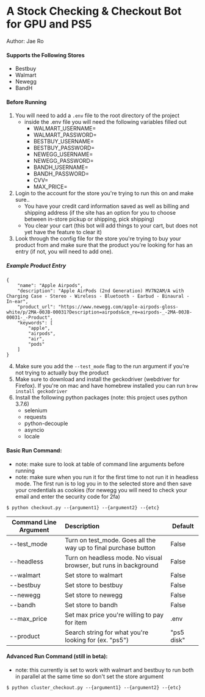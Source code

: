 # A Stock Checking & Checkout Bot for GPU and PS5
Author: Jae Ro
#### Supports the Following Stores
- Bestbuy
- Walmart
- Newegg
- BandH

#### Before Running
1. You will need to add a ```.env``` file to the root directory of the project
   -  inside the .env file you will need the following variables filled out
      -  WALMART_USERNAME= 
      -  WALMART_PASSWORD=
      -  BESTBUY_USERNAME=
      -  BESTBUY_PASSWORD=
      -  NEWEGG_USERNAME=
      -  NEWEGG_PASSWORD=
      -  BANDH_USERNAME=
      -  BANDH_PASSWORD=
      -  CVV=
      -  MAX_PRICE=
2. Login to the account for the store you're trying to run this on and make sure..
    - You have your credit card information saved as well as billing and shipping address (if the site has an option for you to choose between in-store pickup or shipping, pick shipping)
    - You clear your cart (this bot will add things to your cart, but does not yet have the feature to clear it)
3. Look through the config file for the store you're trying to buy your product from and make sure that the product you're looking for has an entry (if not, you will need to add one).
##### Example Product Entry
```
{
    "name": "Apple Airpods",
    "description": "Apple AirPods (2nd Generation) MV7N2AM/A with Charging Case - Stereo - Wireless - Bluetooth - Earbud - Binaural - In-ear",
    "product_url": "https://www.newegg.com/apple-airpods-gloss-white/p/2MA-00JB-00031?Description=airpods&cm_re=airpods-_-2MA-00JB-00031-_-Product",
    "keywords": [
        "apple",
        "airpods",
        "air",
        "pods"
    ]
}

```
4. Make sure you add the ```--test_mode``` flag to the run argument if you're not trying to actually buy the product
5. Make sure to download and install the geckodriver (webdriver for Firefox). If you're on mac and have homebrew installed you can run ```brew install geckodriver```
6. Install the following python packages (note: this project uses python 3.7.6)
   - selenium
   - requests
   - python-decouple
   - asyncio
   - locale

#### Basic Run Command:
- note: make sure to look at table of command line arguments before running
- note: make sure when you run it for the first time to not run it in headless mode. The first run is to log you in to the selected store and then save your credentials as cookies (for newegg you will need to check your email and enter the security code for 2fa)
```
$ python checkout.py --{argument1} --{argument2} --{etc}
```

| Command Line Argument | Description                                                      | Default    |
| --------------------- | :--------------------------------------------------------------- | ---------- |
| --test_mode           | Turn on test_mode. Goes all the way up to final purchase button  | False      |
| --headless            | Turn on headless mode. No visual browser, but runs in background | False      |
| --walmart             | Set store to walmart                                             | False      |
| --bestbuy             | Set store to bestbuy                                             | False      |
| --newegg              | Set store to newegg                                              | False      |
| --bandh               | Set store to bandh                                               | False      |
| --max_price           | Set max price you're willing to pay for item                     | .env       |
| --product             | Search string for what you're looking for (ex. "ps5")            | "ps5 disk" |

#### Advanced Run Command (still in beta):
- note: this currently is set to work with walmart and bestbuy to run both in parallel at the same time so don't set the store argument
```
$ python cluster_checkout.py --{argument1} --{argument2} --{etc}
```


